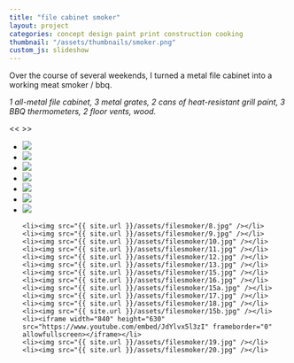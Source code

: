 ```yaml
---
title: "file cabinet smoker"
layout: project
categories: concept design paint print construction cooking
thumbnail: "/assets/thumbnails/smoker.png"
custom_js: slideshow
---
```


Over the course of several weekends, I turned a metal file cabinet into a working meat smoker / bbq. 

_1 all-metal file cabinet, 3 metal grates, 2 cans of heat-resistant grill paint, 3 BBQ thermometers, 2 floor vents, wood._

<div class="slideshow">
  <span class="button prevButton"> << </span>
  <span class="button nextButton"> >> </span>
  <ul>
    <li><img src="{{ site.url }}/assets/filesmoker/1.jpg" /></li>
    <li><img src="{{ site.url }}/assets/filesmoker/2.jpg" /></li>
    <li><img src="{{ site.url }}/assets/filesmoker/3.jpg" /></li>
    <li><img src="{{ site.url }}/assets/filesmoker/4.jpg" /></li>
    <li><img src="{{ site.url }}/assets/filesmoker/5.jpg" /></li>
    <li><img src="{{ site.url }}/assets/filesmoker/6.jpg" /></li>
    <li><img src="{{ site.url }}/assets/filesmoker/7.jpg" /></li>

    <li><img src="{{ site.url }}/assets/filesmoker/8.jpg" /></li>
    <li><img src="{{ site.url }}/assets/filesmoker/9.jpg" /></li>
    <li><img src="{{ site.url }}/assets/filesmoker/10.jpg" /></li>
    <li><img src="{{ site.url }}/assets/filesmoker/11.jpg" /></li>
    <li><img src="{{ site.url }}/assets/filesmoker/12.jpg" /></li>
    <li><img src="{{ site.url }}/assets/filesmoker/13.jpg" /></li>
    <li><img src="{{ site.url }}/assets/filesmoker/15.jpg" /></li>
    <li><img src="{{ site.url }}/assets/filesmoker/16.jpg" /></li>
    <li><img src="{{ site.url }}/assets/filesmoker/15a.jpg" /></li>
    <li><img src="{{ site.url }}/assets/filesmoker/17.jpg" /></li>
    <li><img src="{{ site.url }}/assets/filesmoker/18.jpg" /></li>
    <li><img src="{{ site.url }}/assets/filesmoker/15b.jpg" /></li>
    <li><iframe width="840" height="630" src="https://www.youtube.com/embed/JdYlvx5l3zI" frameborder="0" allowfullscreen></iframe></li>
    <li><img src="{{ site.url }}/assets/filesmoker/19.jpg" /></li>
    <li><img src="{{ site.url }}/assets/filesmoker/20.jpg" /></li>

  </ul>
</div>
